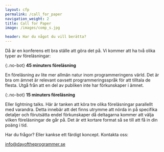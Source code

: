 ```yaml
---
layout: cfp
permalink: /call_for_paper
navigation_weight: 2
title: Call for Paper
image: /images/comp_s.jpg

header: Har du något du vill berätta?
---
```


Då är en konferens ett bra ställe att göra det på.
Vi kommer att ha två olika typer av föreläsningar:

{:.no-bot}
**45 minuters föreläsning**

En föreläsning av lite mer allmän natur inom programmeringens värld. 
Det är bra om ämnet är relevant oavsett programmeringsspråk för att tilltala de flesta. Utgå från att en del av publiken inte har förkunskaper i ämnet.

{:.no-bot}
**15 minuters föreläsning**

Eller lightning talks. Här är tanken att köra tre olika föreläsningar parallellt med varandra. Detta
innebär att det finns utrymme att nörda in på specifika detaljer och förutsätta endel förkunskaper då deltagarna kommer att välja vilken föreläsningar de går på. 
Det är ett kortare format så se till att få in din poäng i tid.

Har du frågor? Eller kankse ett färdigt koncept. Kontakta oss:

[info@dayoftheprogrammer.se](mailto:info@dayoftheprogrammer.se)
